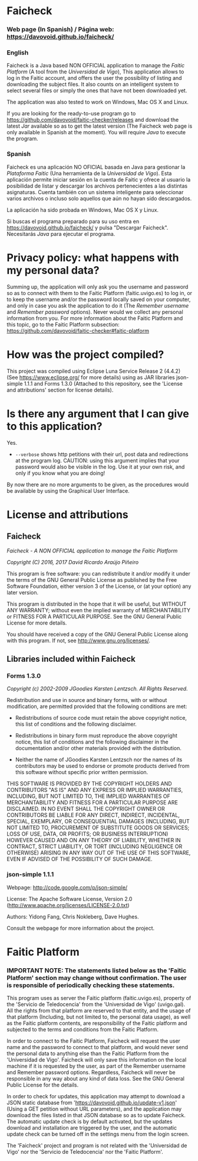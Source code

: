 # Faicheck

### Web page (In Spanish) / Página web: https://davovoid.github.io/faicheck/

### English

Faicheck is a Java based NON OFFICIAL application to manage the *Faitic Platform* (A tool from the *Universidad de Vigo*), This application allows to log in the Faitic account, and offers the user the possibility of listing and downloading the subject files. It also counts on an intelligent system to select several files or simply the ones that have not been downloaded yet.

The application was also tested to work on Windows, Mac OS X and Linux.

If you are looking for the ready-to-use program go to https://github.com/davovoid/faitic-checker/releases and download the latest *Jar* available so as to get the latest version (The Faicheck web page is only available in Spanish at the moment). You will require *Java* to execute the program.

### Spanish

Faicheck es una aplicación NO OFICIAL basada en Java para gestionar la *Plataforma Faitic* (Una herramienta de la *Universidad de Vigo*). Esta aplicación permite iniciar sesión en la cuenta de Faitic y ofrece al usuario la posibilidad de listar y descargar los archivos pertenecientes a las distintas asignaturas. Cuenta también con un sistema inteligente para seleccionar varios archivos o incluso solo aquellos que aún no hayan sido descargados.

La aplicación ha sido probada en Windows, Mac OS X y Linux.

Si buscas el programa preparado para su uso entra en https://davovoid.github.io/faicheck/ y pulsa "Descargar Faicheck". Necesitarás *Java* para ejecutar el programa.

# Privacy policy: what happens with my personal data?

Summing up, the application will only ask you the username and password so as to connect with them to the Faitic Platform (faitic.uvigo.es) to log in, or to keep the username and/or the password locally saved on your computer, and only in case you ask the application to do it (The *Remember username* and *Remember password* options). Never would we collect any personal information from you. For more information about the Faitic Platform and this topic, go to the Faitic Platform subsection: https://github.com/davovoid/faitic-checker#faitic-platform

# How was the project compiled?

This project was compiled using Eclipse Luna Service Release 2 (4.4.2) (See https://www.eclipse.org/ for more details) using as JAR libraries json-simple 1.1.1 and Forms 1.3.0 (Attached to this repository, see the 'License and attributions' section for license details).

# Is there any argument that I can give to this application?

Yes.

 * `--verbose` shows http petitions with their url, post data and redirections at the program log. CAUTION: using this argument implies that your password would also be visible in the log. Use it at your own risk, and only if you know what you are doing!

By now there are no more arguments to be given, as the procedures would be available by using the Graphical User Interface.

# License and attributions
## Faicheck

*Faicheck - A NON OFFICIAL application to manage the Faitic Platform*

*Copyright (C) 2016, 2017 David Ricardo Araújo Piñeiro*

This program is free software: you can redistribute it and/or modify it under the terms of the GNU General Public License as published by the Free Software Foundation, either version 3 of the License, or (at your option) any later version.

This program is distributed in the hope that it will be useful, but WITHOUT ANY WARRANTY; without even the implied warranty of MERCHANTABILITY or FITNESS FOR A PARTICULAR PURPOSE.  See the GNU General Public License for more details.

You should have received a copy of the GNU General Public License along with this program.  If not, see <http://www.gnu.org/licenses/>.

## Libraries included within Faicheck

### Forms 1.3.0

*Copyright (c) 2002-2009 JGoodies Karsten Lentzsch. All Rights Reserved.*

Redistribution and use in source and binary forms, with or without modification, are permitted provided that the following conditions are met:

 * Redistributions of source code must retain the above copyright notice, this list of conditions and the following disclaimer.

 * Redistributions in binary form must reproduce the above copyright notice, this list of conditions and the following disclaimer in the documentation and/or other materials provided with the distribution.

 * Neither the name of JGoodies Karsten Lentzsch nor the names of its contributors may be used to endorse or promote products derived from this software without specific prior written permission.

THIS SOFTWARE IS PROVIDED BY THE COPYRIGHT HOLDERS AND CONTRIBUTORS "AS IS" AND ANY EXPRESS OR IMPLIED WARRANTIES, INCLUDING, BUT NOT LIMITED TO, THE IMPLIED WARRANTIES OF MERCHANTABILITY AND FITNESS FOR A PARTICULAR PURPOSE ARE DISCLAIMED. IN NO EVENT SHALL THE COPYRIGHT OWNER OR CONTRIBUTORS BE LIABLE FOR ANY DIRECT, INDIRECT, INCIDENTAL, SPECIAL, EXEMPLARY, OR CONSEQUENTIAL DAMAGES (INCLUDING, BUT NOT LIMITED TO, PROCUREMENT OF SUBSTITUTE GOODS OR SERVICES; LOSS OF USE, DATA, OR PROFITS; OR BUSINESS INTERRUPTION) HOWEVER CAUSED AND ON ANY THEORY OF LIABILITY, WHETHER IN CONTRACT, STRICT LIABILITY, OR TORT (INCLUDING NEGLIGENCE OR OTHERWISE) ARISING IN ANY WAY OUT OF THE USE OF THIS SOFTWARE, EVEN IF ADVISED OF THE POSSIBILITY OF SUCH DAMAGE.

### json-simple 1.1.1

Webpage: http://code.google.com/p/json-simple/

License: The Apache Software License, Version 2.0 (http://www.apache.org/licenses/LICENSE-2.0.txt)

Authors: Yidong Fang, Chris Nokleberg, Dave Hughes.

Consult the webpage for more information about the project.

# Faitic Platform

### IMPORTANT NOTE: The statements listed below as the 'Faitic Platform' section may change without confirmation. The user is responsible of periodically checking these statements.

This program uses as server the Faitic platform (faitic.uvigo.es), property of the 'Servicio de Teledocencia' from the 'Universidad de Vigo' (uvigo.gal). All the rights from that platform are reserved to that entity, and the usage of that platform (Including, but not limited to, the personal data usage), as well as the Faitic platform contents, are responsibility of the Faitic platform and subjected to the terms and conditions from the Faitic Platform.

In order to connect to the Faitic Platform, Faicheck will request the user name and the password to connect to that platform, and would never send the personal data to anything else than the Faitic Platform from the 'Universidad de Vigo'. Faicheck will only save this information on the local machine if it is requested by the user, as part of the Remember username and Remember password options. Regardless, Faicheck will never be responsible in any way about any kind of data loss. See the GNU General Public License for the details.

In order to check for updates, this application may attempt to download a JSON static database from 'https://davovoid.github.io/update-v1.json' (Using a GET petition without URL parameters), and the application may download the files listed in that JSON database so as to update Faicheck. The automatic update check is by default activated, but the updates download and installation are triggered by the user, and the automatic update check can be turned off in the settings menu from the login screen.

The 'Faicheck' project and program is not related with the 'Universidad de Vigo' nor the 'Servicio de Teledocencia' nor the 'Faitic Platform'.
